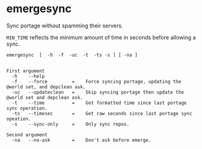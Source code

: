 # emergesync
Sync portage without spamming their servers.

```MIN_TIME``` reflects the minimum amount of time in seconds before allowing a sync.

```
emergesync  [  -h  -f  -uc  -t  -ts -s ] [ -na ]


First argument
  -h    --help
  -f    --force         =    Force syncing portage, updating the @world set, and depclean ask.
  -uc   --updateclean   =    Skip syncing portage then update the @world set and depclean ask.
  -t    --time          =    Get formatted time since last portage sync operation.
  -ts   --timesec       =    Get raw seconds since last portage sync opeation.
  -s    --sync-only     =    Only sync repos.

Second argument
  -na   --no-ask        =    Don't ask before emerge. 
```
